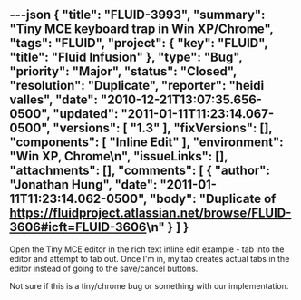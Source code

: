 ---json
{
  "title": "FLUID-3993",
  "summary": "Tiny MCE keyboard trap in Win XP/Chrome",
  "tags": "FLUID",
  "project": {
    "key": "FLUID",
    "title": "Fluid Infusion"
  },
  "type": "Bug",
  "priority": "Major",
  "status": "Closed",
  "resolution": "Duplicate",
  "reporter": "heidi valles",
  "date": "2010-12-21T13:07:35.656-0500",
  "updated": "2011-01-11T11:23:14.067-0500",
  "versions": [
    "1.3"
  ],
  "fixVersions": [],
  "components": [
    "Inline Edit"
  ],
  "environment": "Win XP, Chrome\n",
  "issueLinks": [],
  "attachments": [],
  "comments": [
    {
      "author": "Jonathan Hung",
      "date": "2011-01-11T11:23:14.062-0500",
      "body": "Duplicate of <https://fluidproject.atlassian.net/browse/FLUID-3606#icft=FLUID-3606>\n"
    }
  ]
}
---
Open the Tiny MCE editor in the rich text inline edit example - tab into the editor and attempt to tab out. Once I'm in, my tab creates actual tabs in the editor instead of going to the save/cancel buttons.

Not sure if this is a tiny/chrome bug or something with our implementation.

        